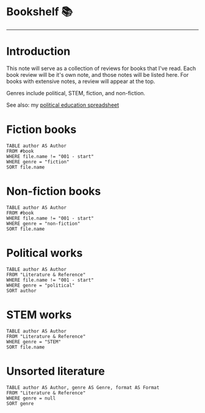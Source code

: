 # Bookshelf 📚


---
# Introduction
This note will serve as a collection of reviews for books that I've read. Each book review will be it's own note, and those notes will be listed here. For books with extensive notes, a review will appear at the top. 

Genres include political, STEM, fiction, and non-fiction. 

See also: my [political education spreadsheet](https://docs.google.com/spreadsheets/d/1c-6TxhakZ8W11JKfjjqAnlqMNkpzgPUhMxNm5y3s0KE/edit#gid=0)

# Fiction books
```dataview 
TABLE author AS Author
FROM #book 
WHERE file.name != "001 - start"
WHERE genre = "fiction"
SORT file.name
```

# Non-fiction books
```dataview 
TABLE author AS Author
FROM #book 
WHERE file.name != "001 - start"
WHERE genre = "non-fiction"
SORT file.name
```

# Political works
```dataview 
TABLE author AS Author
FROM "Literature & Reference" 
WHERE file.name != "001 - start"
WHERE genre = "political"
SORT author
```

# STEM works
```dataview
TABLE author AS Author
FROM "Literature & Reference"
WHERE genre = "STEM"
SORT file.name
```

# Unsorted literature
```dataview
TABLE author AS Author, genre AS Genre, format AS Format
FROM "Literature & Reference"
WHERE genre = null
SORT genre
```